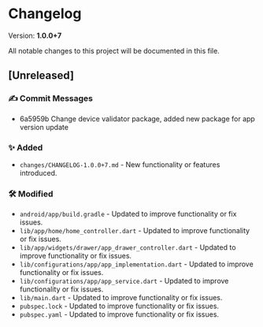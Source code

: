 # Changelog

Version: **1.0.0+7**

All notable changes to this project will be documented in this file.

## [Unreleased]

### ✍️ Commit Messages

* 6a5959b Change device validator package, added new package for app version update

### ✨ Added

* `changes/CHANGELOG-1.0.0+7.md` - New functionality or features introduced.

### 🛠️ Modified

* `android/app/build.gradle` - Updated to improve functionality or fix issues.
* `lib/app/home/home_controller.dart` - Updated to improve functionality or fix issues.
* `lib/app/widgets/drawer/app_drawer_controller.dart` - Updated to improve functionality or fix issues.
* `lib/configurations/app/app_implementation.dart` - Updated to improve functionality or fix issues.
* `lib/configurations/app/app_service.dart` - Updated to improve functionality or fix issues.
* `lib/main.dart` - Updated to improve functionality or fix issues.
* `pubspec.lock` - Updated to improve functionality or fix issues.
* `pubspec.yaml` - Updated to improve functionality or fix issues.

